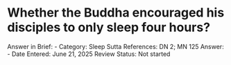 # Whether the Buddha encouraged his disciples to only sleep four hours?

Answer in Brief: -
Category: Sleep
Sutta References: DN 2; MN 125
Answer: -
Date Entered: June 21, 2025
Review Status: Not started